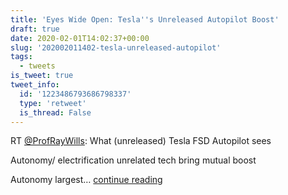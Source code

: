 ```yaml
---
title: 'Eyes Wide Open: Tesla''s Unreleased Autopilot Boost'
draft: true
date: 2020-02-01T14:02:37+00:00
slug: '202002011402-tesla-unreleased-autopilot'
tags:
  - tweets
is_tweet: true
tweet_info:
  id: '1223486793686798337'
  type: 'retweet'
  is_thread: False
---
```




RT [@ProfRayWills](https://x.com/ProfRayWills): What (unreleased) Tesla FSD Autopilot sees

Autonomy/ electrification unrelated tech bring mutual boost

Autonomy largest… [continue reading](https://x.com/sytelus/status/1223486793686798337)

